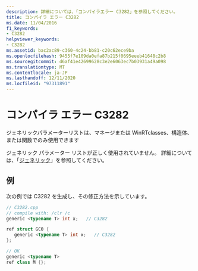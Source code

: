 ```yaml
---
description: 詳細については、「コンパイラエラー C3282」を参照してください。
title: コンパイラ エラー C3282
ms.date: 11/04/2016
f1_keywords:
- C3282
helpviewer_keywords:
- C3282
ms.assetid: bac2ac89-c360-4c24-bb81-c20c62ece9ba
ms.openlocfilehash: 9455f7e109da0efa87b215f0695eeeb41648c2b8
ms.sourcegitcommit: d6af41e42699628c3e2e6063ec7b03931a49a098
ms.translationtype: MT
ms.contentlocale: ja-JP
ms.lasthandoff: 12/11/2020
ms.locfileid: "97311891"
---
```

# <a name="compiler-error-c3282"></a>コンパイラ エラー C3282

ジェネリックパラメーターリストは、マネージまたは WinRTclasses、構造体、または関数でのみ使用できます

ジェネリック パラメーター リストが正しく使用されていません。  詳細については、「[ジェネリック](../../extensions/generics-cpp-component-extensions.md)」を参照してください。

## <a name="example"></a>例

次の例では C3282 を生成し、その修正方法を示しています。

```cpp
// C3282.cpp
// compile with: /clr /c
generic <typename T> int x;   // C3282

ref struct GC0 {
   generic <typename T> int x;   // C3282
};

// OK
generic <typename T>
ref class M {};
```
